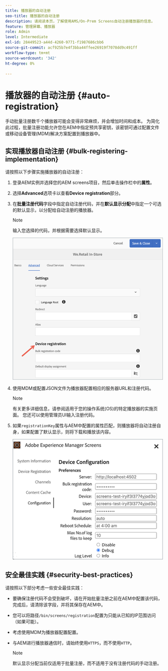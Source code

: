```yaml
---
title: 播放器的自动注册
seo-title: 播放器的自动注册
description: 请阅读本页，了解使用AMS/On-Prem Screens自动注册播放器的信息。
feature: 管理屏幕、播放器
role: Admin
level: Intermediate
exl-id: 28449523-a44d-4260-9771-f1987686cbb6
source-git-commit: acf925b7e4f3bba44ffee26919f7078dd9c491ff
workflow-type: tm+mt
source-wordcount: '342'
ht-degree: 0%

---
```


# 播放器的自动注册 {#auto-registration}

手动批量注册数千个播放器可能会变得非常麻烦，并会增加时间和成本。 为简化此过程，批量注册功能允许您在AEM中指定预共享密钥，该密钥可通过配置文件或移动设备管理(MDM)解决方案配置到播放器中。

## 实现播放器自动注册 {#bulk-registering-implementation}

请按照以下步骤实施播放器的自动注册：

1. 登录AEM实例并选择您的AEM screens项目，然后单击操作栏中的&#x200B;**属性**。
1. 选择&#x200B;**Advanced**&#x200B;选项卡以查看&#x200B;**Device registration**&#x200B;部分。

1. 在&#x200B;**批量注册代码**&#x200B;字段中指定自动注册代码，并在&#x200B;**默认显示分配**&#x200B;中指定一个可选的默认显示，以分配给自动注册的播放器。
   >[!NOTE]
   >输入您选择的代码，并根据需要选择默认显示。

   ![图像](/help/user-guide/assets/auto-registration/auto-register1.png)
1. 使用MDM或配置JSON文件为播放器配置相应的服务器URL和注册代码。

   >[!NOTE]
   >有关更多详细信息，请参阅适用于您的操作系统(OS)的特定播放器的实施页面。 您还可以使用管理员UI输入注册代码。

1. 如果`registrationKey`属性与AEM中配置的属性匹配，则播放器将自动注册自身，如果配置了默认显示，则将下载和播放该内容。

   ![图像](/help/user-guide/assets/auto-registration/auto-register2.png)

## 安全最佳实践 {#security-best-practices}

请按照以下部分考虑一些安全最佳实践：

* 要确保注册代码不会受到破坏，请在开始批量注册之前在AEM中配置该代码，完成后，请清除该字段，并将其保存在AEM中。

* 您可以将路径`/bin/screens/registration`配置为只能从已知的IP范围访问（如果可能）。

* 考虑使用MDM为播放器配置配置。

* 与AEM进行播放器通信时，请始终使用`HTTPS`，而不使用`HTTP`。

   >[!NOTE]
   >默认显示分配当前仅适用于批量注册，而不适用于没有注册代码的手动注册。
